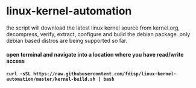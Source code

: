 # linux-kernel-automation
the script will download the latest linux kernel source from kernel.org,
decompress, verify, extract, configure and build the debian package.
only debian based distros are being supported so far.

#### open terminal and navigate into a location where you have read/write access

#### `curl -sSL https://raw.githubusercontent.com/fdisp/linux-kernel-automation/master/kernel-build.sh | bash`
